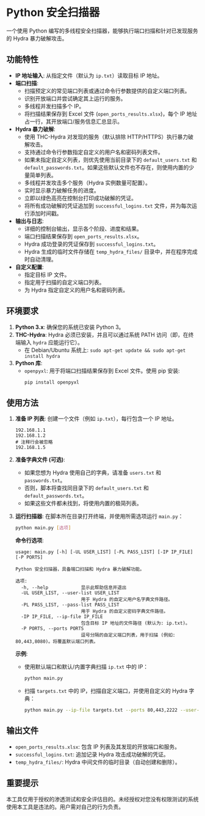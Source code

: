 # Python 安全扫描器

一个使用 Python 编写的多线程安全扫描器，能够执行端口扫描和针对已发现服务的 Hydra 暴力破解攻击。

## 功能特性

*   **IP 地址输入**: 从指定文件（默认为 `ip.txt`）读取目标 IP 地址。
*   **端口扫描**:
    *   扫描预定义的常见端口列表或通过命令行参数提供的自定义端口列表。
    *   识别开放端口并尝试确定其上运行的服务。
    *   多线程并发扫描多个 IP。
    *   将扫描结果保存到 Excel 文件 (`open_ports_results.xlsx`)，每个 IP 地址占一行，其开放端口/服务信息汇总显示。
*   **Hydra 暴力破解**:
    *   使用 THC-Hydra 对发现的服务（默认排除 HTTP/HTTPS）执行暴力破解攻击。
    *   支持通过命令行参数指定自定义的用户名和密码列表文件。
    *   如果未指定自定义列表，则优先使用当前目录下的 `default_users.txt` 和 `default_passwords.txt`。如果这些默认文件也不存在，则使用内置的少量简单列表。
    *   多线程并发攻击多个服务（Hydra 实例数量可配置）。
    *   实时显示暴力破解任务的进度。
    *   立即以绿色高亮在控制台打印成功破解的凭证。
    *   将所有成功破解的凭证追加到 `successful_logins.txt` 文件，并为每次运行添加时间戳。
*   **输出与日志**:
    *   详细的控制台输出，显示各个阶段、进度和结果。
    *   端口扫描结果保存到 `open_ports_results.xlsx`。
    *   Hydra 成功登录的凭证保存到 `successful_logins.txt`。
    *   Hydra 生成的临时文件存储在 `temp_hydra_files/` 目录中，并在程序完成时自动清理。
*   **自定义配置**:
    *   指定目标 IP 文件。
    *   指定用于扫描的自定义端口列表。
    *   为 Hydra 指定自定义的用户名和密码列表。

## 环境要求

1.  **Python 3.x**: 确保您的系统已安装 Python 3。
2.  **THC-Hydra**: Hydra 必须已安装，并且可以通过系统 PATH 访问（即，在终端输入 `hydra` 应能运行它）。
    *   在 Debian/Ubuntu 系统上: `sudo apt-get update && sudo apt-get install hydra`
3.  **Python 库**:
    *   `openpyxl`: 用于将端口扫描结果保存到 Excel 文件。使用 pip 安装:
        ```bash
        pip install openpyxl
        ```

## 使用方法

1.  **准备 IP 列表**: 创建一个文件（例如 `ip.txt`），每行包含一个 IP 地址。
    ```
    192.168.1.1
    192.168.1.2
    # 注释行会被忽略
    192.168.1.5
    ```

2.  **准备字典文件 (可选)**:
    *   如果您想为 Hydra 使用自己的字典，请准备 `users.txt` 和 `passwords.txt`。
    *   否则，脚本将查找同目录下的 `default_users.txt` 和 `default_passwords.txt`。
    *   如果这些文件都未找到，将使用内置的极简列表。

3.  **运行扫描器**:
    在脚本所在目录打开终端，并使用所需选项运行 `main.py`：

    ```bash
    python main.py [选项]
    ```

    **命令行选项**:
    ```
    usage: main.py [-h] [-UL USER_LIST] [-PL PASS_LIST] [-IP IP_FILE] [-P PORTS]

    Python 安全扫描器，具备端口扫描和 Hydra 暴力破解功能。

    选项:
      -h, --help            显示此帮助信息并退出
      -UL USER_LIST, --user-list USER_LIST
                            用于 Hydra 的自定义用户名字典文件路径。
      -PL PASS_LIST, --pass-list PASS_LIST
                            用于 Hydra 的自定义密码字典文件路径。
      -IP IP_FILE, --ip-file IP_FILE
                            包含目标 IP 地址的文件路径 (默认为: ip.txt)。
      -P PORTS, --ports PORTS
                            逗号分隔的自定义端口列表，用于扫描 (例如: 80,443,8080)。将覆盖默认端口列表。
    ```

    **示例**:
    *   使用默认端口和默认/内置字典扫描 `ip.txt` 中的 IP：
        ```bash
        python main.py
        ```
    *   扫描 `targets.txt` 中的 IP，扫描自定义端口，并使用自定义的 Hydra 字典：
        ```bash
        python main.py --ip-file targets.txt --ports 80,443,2222 --user-list myusers.txt --pass-list mypasses.txt
        ```

## 输出文件

*   `open_ports_results.xlsx`: 包含 IP 列表及其发现的开放端口和服务。
*   `successful_logins.txt`: 追加记录 Hydra 攻击成功破解的凭证。
*   `temp_hydra_files/`: Hydra 中间文件的临时目录（自动创建和删除）。

## 重要提示

本工具仅用于授权的渗透测试和安全评估目的。未经授权对您没有权限测试的系统使用本工具是违法的。用户需对自己的行为负责。